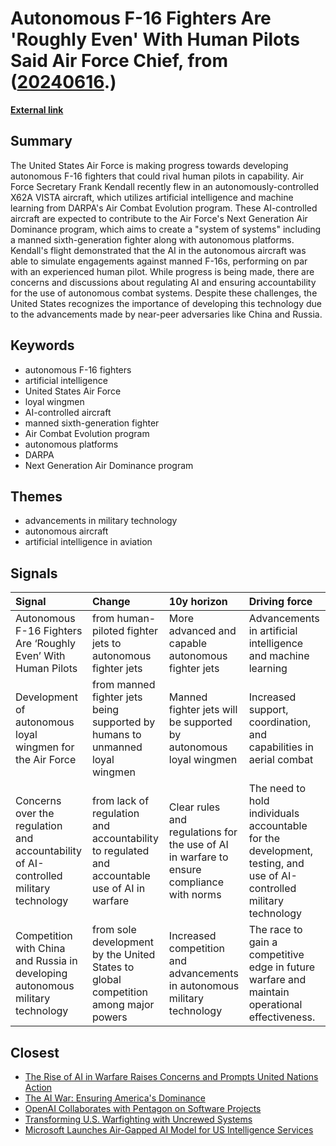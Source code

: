 # __Autonomous F-16 Fighters Are 'Roughly Even' With Human Pilots Said Air Force Chief__, from ([20240616](https://kghosh.substack.com/p/20240616).)

__[External link](https://nationalinterest.org/blog/buzz/autonomous-f-16-fighters-are-%E2%80%98roughly-even%E2%80%99-human-pilots-said-air-force-chief-210974?utm_source=substack&utm_medium=email)__



## Summary

The United States Air Force is making progress towards developing autonomous F-16 fighters that could rival human pilots in capability. Air Force Secretary Frank Kendall recently flew in an autonomously-controlled X62A VISTA aircraft, which utilizes artificial intelligence and machine learning from DARPA's Air Combat Evolution program. These AI-controlled aircraft are expected to contribute to the Air Force's Next Generation Air Dominance program, which aims to create a "system of systems" including a manned sixth-generation fighter along with autonomous platforms. Kendall's flight demonstrated that the AI in the autonomous aircraft was able to simulate engagements against manned F-16s, performing on par with an experienced human pilot. While progress is being made, there are concerns and discussions about regulating AI and ensuring accountability for the use of autonomous combat systems. Despite these challenges, the United States recognizes the importance of developing this technology due to the advancements made by near-peer adversaries like China and Russia.

## Keywords

* autonomous F-16 fighters
* artificial intelligence
* United States Air Force
* loyal wingmen
* AI-controlled aircraft
* manned sixth-generation fighter
* Air Combat Evolution program
* autonomous platforms
* DARPA
* Next Generation Air Dominance program

## Themes

* advancements in military technology
* autonomous aircraft
* artificial intelligence in aviation

## Signals

| Signal                                                                               | Change                                                                                       | 10y horizon                                                                              | Driving force                                                                                                       |
|:-------------------------------------------------------------------------------------|:---------------------------------------------------------------------------------------------|:-----------------------------------------------------------------------------------------|:--------------------------------------------------------------------------------------------------------------------|
| Autonomous F-16 Fighters Are ‘Roughly Even’ With Human Pilots                        | from human-piloted fighter jets to autonomous fighter jets                                   | More advanced and capable autonomous fighter jets                                        | Advancements in artificial intelligence and machine learning                                                        |
| Development of autonomous loyal wingmen for the Air Force                            | from manned fighter jets being supported by humans to unmanned loyal wingmen                 | Manned fighter jets will be supported by autonomous loyal wingmen                        | Increased support, coordination, and capabilities in aerial combat                                                  |
| Concerns over the regulation and accountability of AI-controlled military technology | from lack of regulation and accountability to regulated and accountable use of AI in warfare | Clear rules and regulations for the use of AI in warfare to ensure compliance with norms | The need to hold individuals accountable for the development, testing, and use of AI-controlled military technology |
| Competition with China and Russia in developing autonomous military technology       | from sole development by the United States to global competition among major powers          | Increased competition and advancements in autonomous military technology                 | The race to gain a competitive edge in future warfare and maintain operational effectiveness.                       |

## Closest

* [The Rise of AI in Warfare Raises Concerns and Prompts United Nations Action](7f25552b9124a4dc3833e782ef331275)
* [The AI War: Ensuring America's Dominance](220b8fb679dd137a4d58458d0db85b46)
* [OpenAI Collaborates with Pentagon on Software Projects](e625a640f3cfddf1f648256a243cb214)
* [Transforming U.S. Warfighting with Uncrewed Systems](df83d0064f88153a92b016bc412f6b97)
* [Microsoft Launches Air-Gapped AI Model for US Intelligence Services](4c2c25b1e6fe59720b8220e3b1a21ba4)
